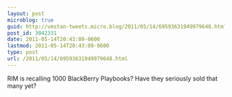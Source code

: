 ```yaml
---
layout: post
microblog: true
guid: http://vmstan-tweets.micro.blog/2011/05/14/69593631949979648.html
post_id: 3042331
date: 2011-05-14T20:43:09-0600
lastmod: 2011-05-14T20:43:09-0600
type: post
url: /2011/05/14/69593631949979648.html
---
```

RIM is recalling 1000 BlackBerry Playbooks? Have they seriously sold that many yet?
